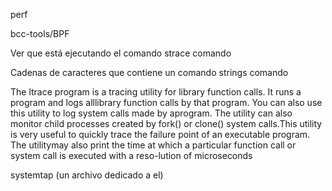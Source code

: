 perf

bcc-tools/BPF

Ver que está ejecutando el comando
strace comando

Cadenas de caracteres que contiene un comando
strings comando


The ltrace program is a tracing utility for library function calls. It runs a program and logs alllibrary function calls by that program. You can also use this utility to log system calls made by aprogram. The utility can also monitor child processes created by fork() or clone() system calls.This utility is very useful to quickly trace the failure point of an executable program. The utilitymay also print the time at which a particular function call or system call is executed with a reso-lution of microseconds


systemtap (un archivo dedicado a el)
